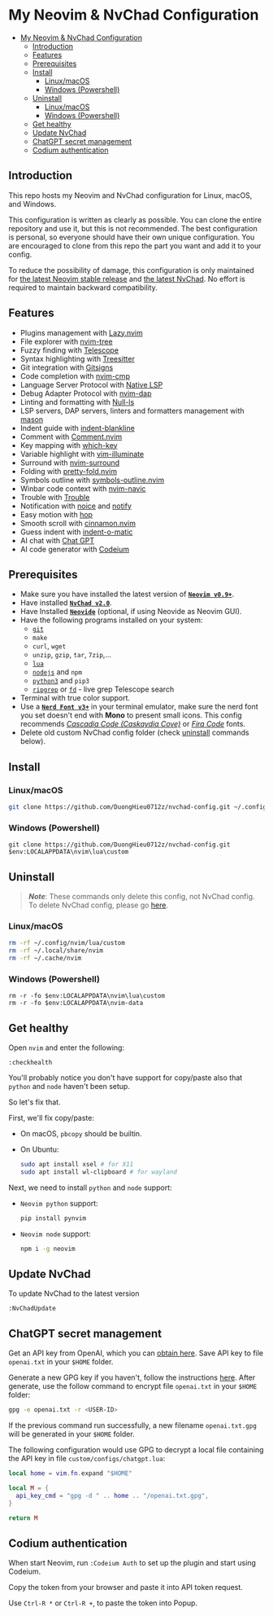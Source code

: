 # My Neovim & NvChad Configuration

- [My Neovim \& NvChad Configuration](#my-neovim--nvchad-configuration)
  - [Introduction](#introduction)
  - [Features](#features)
  - [Prerequisites](#prerequisites)
  - [Install](#install)
    - [Linux/macOS](#linuxmacos)
    - [Windows (Powershell)](#windows-powershell)
  - [Uninstall](#uninstall)
    - [Linux/macOS](#linuxmacos-1)
    - [Windows (Powershell)](#windows-powershell-1)
  - [Get healthy](#get-healthy)
  - [Update NvChad](#update-nvchad)
  - [ChatGPT secret management](#chatgpt-secret-management)
  - [Codium authentication](#codium-authentication)

## Introduction

This repo hosts my Neovim and NvChad configuration for Linux, macOS, and Windows.

This configuration is written as clearly as possible. You can clone the entire
repository and use it, but this is not recommended. The best configuration is
personal, so everyone should have their own unique configuration. You are encouraged
to clone from this repo the part you want and add it to your config.

To reduce the possibility of damage, this configuration is only maintained for
[the latest Neovim stable release](https://github.com/neovim/neovim/releases/tag/stable)
and [the latest NvChad](https://nvchad.com/docs/quickstart/install).
No effort is required to maintain backward compatibility.

## Features

- Plugins management with [Lazy.nvim](https://github.com/folke/lazy.nvim)
- File explorer with [nvim-tree](https://github.com/nvim-tree/nvim-tree.lua)
- Fuzzy finding with [Telescope](https://github.com/nvim-telescope/telescope.nvim)
- Syntax highlighting with [Treesitter](https://github.com/nvim-treesitter/nvim-treesitter)
- Git integration with [Gitsigns](https://github.com/lewis6991/gitsigns.nvim)
- Code completion with [nvim-cmp](https://github.com/hrsh7th/nvim-cmp)
- Language Server Protocol with [Native LSP](https://github.com/neovim/nvim-lspconfig)
- Debug Adapter Protocol with [nvim-dap](https://github.com/mfussenegger/nvim-dap)
- Linting and formatting with [Null-ls](https://github.com/jose-elias-alvarez/null-ls.nvim)
- LSP servers, DAP servers, linters and formatters management with [mason](https://github.com/williamboman/mason.nvim)
- Indent guide with [indent-blankline](https://github.com/lukas-reineke/indent-blankline.nvim)
- Comment with [Comment.nvim](https://github.com/numToStr/Comment.nvim)
- Key mapping with [which-key](https://github.com/folke/which-key.nvim)
- Variable highlight with [vim-illuminate](https://github.com/RRethy/vim-illuminate)
- Surround with [nvim-surround](https://github.com/kylechui/nvim-surround)
- Folding with [pretty-fold.nvim](https://github.com/anuvyklack/pretty-fold.nvim)
- Symbols outline with [symbols-outline.nvim](https://github.com/simrat39/symbols-outline.nvim)
- Winbar code context with [nvim-navic](https://github.com/SmiteshP/nvim-navic)
- Trouble with [Trouble](https://github.com/folke/trouble.nvim)
- Notification with [noice](https://github.com/folke/noice.nvim) and [notify](https://github.com/rcarriga/nvim-notify)
- Easy motion with [hop](https://github.com/phaazon/hop.nvim)
- Smooth scroll with [cinnamon.nvim](https://github.com/declancm/cinnamon.nvim)
- Guess indent with [indent-o-matic](https://github.com/Darazaki/indent-o-matic)
- AI chat with [Chat GPT](https://github.com/jackMort/ChatGPT.nvim)
- AI code generator with [Codeium](https://github.com/Exafunction/codeium.vim)

## Prerequisites

- Make sure you have installed the latest version of
  [**`Neovim v0.9+`**](https://github.com/neovim/neovim/wiki/Installing-Neovim).
- Have installed [**`NvChad v2.0`**](https://nvchad.com/docs/quickstart/install).
- Have Installed [**`Neovide`**](https://neovide.dev/installation.html)
  (optional, if using Neovide as Neovim GUI).
- Have the following programs installed on your system:
  - [`git`](https://git-scm.com/downloads)
  - `make`
  - `curl`, `wget`
  - `unzip`, `gzip`, `tar`, `7zip`,...
  - [`lua`](https://www.lua.org/download.html)
  - [`nodejs`](https://nodejs.org/en/download/) and `npm`
  - [`python3`](https://www.python.org/downloads/) and `pip3`
  - [`ripgrep`](https://github.com/BurntSushi/ripgrep) or
    [`fd`](https://github.com/sharkdp/fd) -
    live grep Telescope search
- Terminal with true color support.
- Use a [**`Nerd Font v3+`**](https://www.nerdfonts.com/) in your terminal emulator,
  make sure the nerd font you set doesn't end with **Mono** to present small icons.
  This config recommends [_Cascadia Code (Caskaydia Cove)_](https://github.com/microsoft/cascadia-code/releases)
  or [_Fira Code_](https://github.com/tonsky/FiraCode/wiki/Installing) fonts.
- Delete old custom NvChad config folder
  (check [uninstall](#uninstall) commands below).

## Install

### Linux/macOS

```bash
git clone https://github.com/DuongHieu0712z/nvchad-config.git ~/.config/nvim/lua/custom
```

### Windows (Powershell)

```pwsh
git clone https://github.com/DuongHieu0712z/nvchad-config.git $env:LOCALAPPDATA\nvim\lua\custom
```

## Uninstall

> **_Note_**: These commands only delete this config, not NvChad config.
> To delete NvChad config, please go [here](https://nvchad.com/docs/quickstart/install#uninstall).

### Linux/macOS

```bash
rm -rf ~/.config/nvim/lua/custom
rm -rf ~/.local/share/nvim
rm -rf ~/.cache/nvim
```

### Windows (Powershell)

```pwsh
rm -r -fo $env:LOCALAPPDATA\nvim\lua\custom
rm -r -fo $env:LOCALAPPDATA\nvim-data
```

## Get healthy

Open `nvim` and enter the following:

```vim
:checkhealth
```

You'll probably notice you don't have support for copy/paste also that `python`
and `node` haven't been setup.

So let's fix that.

First, we'll fix copy/paste:

- On macOS, `pbcopy` should be builtin.
- On Ubuntu:

  ```bash
  sudo apt install xsel # for X11
  sudo apt install wl-clipboard # for wayland
  ```

Next, we need to install `python` and `node` support:

- `Neovim python` support:

  ```bash
  pip install pynvim
  ```

- `Neovim node` support:

  ```bash
  npm i -g neovim
  ```

## Update NvChad

To update NvChad to the latest version

```vim
:NvChadUpdate
```

## ChatGPT secret management

Get an API key from OpenAI, which you can [obtain here](https://platform.openai.com/account/api-keys).
Save API key to file `openai.txt` in your `$HOME` folder.

Generate a new GPG key if you haven't, follow the instructions
[here](https://docs.github.com/en/authentication/managing-commit-signature-verification/generating-a-new-gpg-key).
After generate, use the follow command to encrypt file `openai.txt`
in your `$HOME` folder:

```bash
gpg -e openai.txt -r <USER-ID>
```

If the previous command run successfully, a new filename `openai.txt.gpg` will be
generated in your `$HOME` folder.

The following configuration would use GPG to decrypt a local file containing
the API key in file `custom/configs/chatgpt.lua`:

```lua
local home = vim.fn.expand "$HOME"

local M = {
  api_key_cmd = "gpg -d " .. home .. "/openai.txt.gpg",
}

return M
```

## Codium authentication

When start Neovim, run `:Codeium Auth` to set up the plugin and
start using Codeium.

Copy the token from your browser and paste it into API token request.

Use `Ctrl-R *` or `Ctrl-R +`, to paste the token into Popup.

